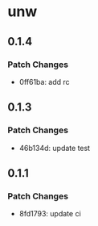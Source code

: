 # unw

## 0.1.4

### Patch Changes

- 0ff61ba: add rc

## 0.1.3

### Patch Changes

- 46b134d: update test

## 0.1.1

### Patch Changes

- 8fd1793: update ci
